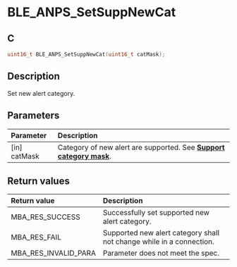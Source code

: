 # BLE_ANPS_SetSuppNewCat

## C

```c
uint16_t BLE_ANPS_SetSuppNewCat(uint16_t catMask);
```

## Description

Set new alert category.


## Parameters

|Parameter|Description|
|:---|:---|
|\[in\] catMask|Category of new alert are supported. See **[Support category mask](GUID-A55FDA30-DEB1-47D2-8921-78636268C680.md)**.|

## Return values

|Return value|Description|
|:---|:---|
MBA_RES_SUCCESS|Successfully set supported new alert category.|
MBA_RES_FAIL|Supported new alert category shall not change while in a connection.|
MBA_RES_INVALID_PARA|Parameter does not meet the spec.|
